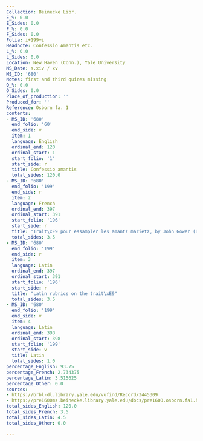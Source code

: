 ```yaml
---
Collection: Beinecke Libr.
E_%: 0.0
E_Sides: 0.0
F_%: 0.0
F_Sides: 0.0
Folia: i+199+i
Headnote: Confessio Amantis etc.
L_%: 0.0
L_Sides: 0.0
Location: New Haven (Conn.), Yale University
MS_Date: s.xiv / xv
MS_ID: '680'
Notes: first and third quires missing
O_%: 0.0
O_Sides: 0.0
Place_of_production: ''
Produced_for: ''
Reference: Osborn fa. 1
contents:
- MS_ID: '680'
  end_folio: '60'
  end_side: v
  item: 1
  language: English
  ordinal_end: 120
  ordinal_start: 1
  start_folio: '1'
  start_side: r
  title: Confessio amantis
  total_sides: 120.0
- MS_ID: '680'
  end_folio: '199'
  end_side: r
  item: 2
  language: French
  ordinal_end: 397
  ordinal_start: 391
  start_folio: '196'
  start_side: r
  title: "Trait\xE9 pour essampler les amantz marietz, by John Gower (Dean no. 708)"
  total_sides: 3.5
- MS_ID: '680'
  end_folio: '199'
  end_side: r
  item: 3
  language: Latin
  ordinal_end: 397
  ordinal_start: 391
  start_folio: '196'
  start_side: r
  title: "Latin rubrics on the trait\xE9"
  total_sides: 3.5
- MS_ID: '680'
  end_folio: '199'
  end_side: v
  item: 4
  language: Latin
  ordinal_end: 398
  ordinal_start: 398
  start_folio: '199'
  start_side: v
  title: Latin
  total_sides: 1.0
percentage_English: 93.75
percentage_French: 2.734375
percentage_Latin: 3.515625
percentage_Other: 0.0
sources:
- https://brbl-dl.library.yale.edu/vufind/Record/3445309
- https://pre1600ms.beinecke.library.yale.edu/docs/pre1600.osborn.fa1.htm
total_sides_English: 120.0
total_sides_French: 3.5
total_sides_Latin: 4.5
total_sides_Other: 0.0

---
```

